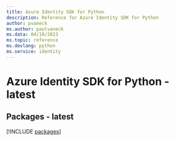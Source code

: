 ```yaml
---
title: Azure Identity SDK for Python
description: Reference for Azure Identity SDK for Python
author: pvaneck
ms.author: paulvaneck
ms.data: 04/19/2023
ms.topic: reference
ms.devlang: python
ms.service: identity
---
```

# Azure Identity SDK for Python - latest
## Packages - latest
[!INCLUDE [packages](identity-index.md)]